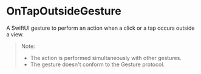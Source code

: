 # OnTapOutsideGesture
A SwiftUI gesture to perform an action when a click or a tap occurs outside a view.

> Note:
> - The action is performed simultaneously with other gestures.
> - The gesture doesn't conform to the Gesture protocol.
